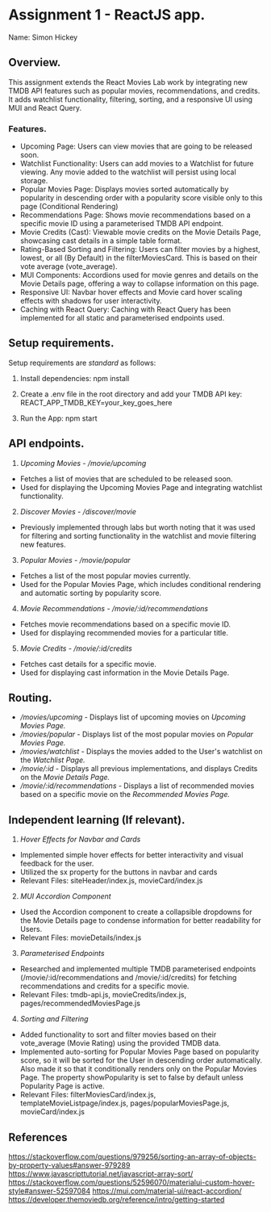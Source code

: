 # Assignment 1 - ReactJS app.

Name: Simon Hickey

## Overview.

This assignment extends the React Movies Lab work by integrating new TMDB API features such as popular movies, recommendations, and credits. It adds watchlist functionality, filtering, sorting, and a responsive UI using MUI and React Query.

### Features.
 
+ Upcoming Page: Users can view movies that are going to be released soon. 
+ Watchlist Functionality: Users can add movies to a Watchlist for future viewing. Any movie added to the watchlist will persist using local storage.
+ Popular Movies Page: Displays movies sorted automatically by popularity in descending order with a popularity score visible only to this page (Conditional Rendering) 
+ Recommendations Page: Shows movie recommendations based on a specific movie ID using a parameterised TMDB API endpoint.
+ Movie Credits (Cast): Viewable movie credits on the Movie Details Page, showcasing cast details in a simple table format.
+ Rating-Based Sorting and Filtering: Users can filter movies by a highest, lowest, or all (By Default) in the filterMoviesCard. This is based on their vote average (vote_average).
+ MUI Components: Accordions used for movie genres and details on the Movie Details page, offering a way to collapse information on this page.
+ Responsive UI: Navbar hover effects and Movie card hover scaling effects with shadows for user interactivity.
+ Caching with React Query: Caching with React Query has been implemented for all static and parameterised endpoints used. 

## Setup requirements.

Setup requirements are _standard_ as follows:

1. Install dependencies:
npm install

2. Create a .env file in the root directory and add your TMDB API key:
REACT_APP_TMDB_KEY=your_key_goes_here

3. Run the App:
npm start

## API endpoints.

1. *Upcoming Movies - /movie/upcoming*
+ Fetches a list of movies that are scheduled to be released soon.
+ Used for displaying the Upcoming Movies Page and integrating watchlist functionality.

2. *Discover Movies - /discover/movie*
+ Previously implemented through labs but worth noting that it was used for filtering and sorting functionality in the watchlist and movie filtering new features.

3. *Popular Movies - /movie/popular*
+ Fetches a list of the most popular movies currently.
+ Used for the Popular Movies Page, which includes conditional rendering and automatic sorting by popularity score.

4. *Movie Recommendations - /movie/:id/recommendations*
+ Fetches movie recommendations based on a specific movie ID.
+ Used for displaying recommended movies for a particular title.

5. *Movie Credits - /movie/:id/credits*
+ Fetches cast details for a specific movie.
+ Used for displaying cast information in the Movie Details Page.

## Routing.

+ */movies/upcoming* - Displays list of upcoming movies on *Upcoming Movies Page.*
+ */movies/popular* - Displays list of the most popular movies on *Popular Movies Page.* 
+ */movies/watchlist* - Displays the movies added to the User's watchlist on the *Watchlist Page.*
+ */movie/:id* - Displays all previous implementations, and displays Credits on the *Movie Details Page.*
+ */movie/:id/recommendations* - Displays a list of recommended movies based on a specific movie on the *Recommended Movies Page.*

## Independent learning (If relevant).

1. *Hover Effects for Navbar and Cards*
+ Implemented simple hover effects for better interactivity and visual feedback for the user.
+ Utilized the sx property for the buttons in navbar and cards
+ Relevant Files: siteHeader/index.js, movieCard/index.js

2. *MUI Accordion Component*
+ Used the Accordion component to create a collapsible dropdowns for the Movie Details page to condense information for better readability for Users.
+ Relevant Files: movieDetails/index.js

3. *Parameterised Endpoints*
+ Researched and implemented multiple TMDB parameterised endpoints (/movie/:id/recommendations and /movie/:id/credits) for fetching recommendations and credits for a specific movie.
+ Relevant Files: tmdb-api.js, movieCredits/index.js, pages/recommendedMoviesPage.js

4. *Sorting and Filtering*
+ Added functionality to sort and filter movies based on their vote_average (Movie Rating) using the provided TMDB data.
+ Implemented auto-sorting for Popular Movies Page based on popularity score, so it will be sorted for the User in descending order automatically. Also made it so that it conditionally renders only on the Popular Movies Page. The property showPopularity is set to false by default unless Popularity Page is active.
+ Relevant Files: filterMoviesCard/index.js, templateMovieListpage/index.js, pages/popularMoviesPage.js, movieCard/index.js

## References

https://stackoverflow.com/questions/979256/sorting-an-array-of-objects-by-property-values#answer-979289
https://www.javascripttutorial.net/javascript-array-sort/
https://stackoverflow.com/questions/52596070/materialui-custom-hover-style#answer-52597084
https://mui.com/material-ui/react-accordion/
https://developer.themoviedb.org/reference/intro/getting-started